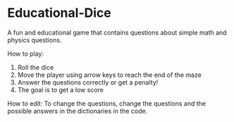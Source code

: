 # Educational-Dice
A fun and educational game that contains questions about simple math and physics questions. 

How to play:
1) Roll the dice
2) Move the player using arrow keys to reach the end of the maze
3) Answer the questions correctly or get a penalty!
4) The goal is to get a low score

How to edit:
To change the questions, change the questions and the possible answers in the dictionaries in the code.
